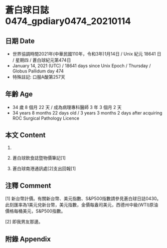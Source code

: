 [_metadata_:encoding]: - "utf-8"
[_metadata_:language]: - "zh-Hant-TW"
[_metadata_:fileformat]: - "markdown"
[_metadata_:MIME_type]: - "text/plain"
[_metadata_:markdown_version]: - "commonmark version 0.29"
[_metadata_:markdown_spec]: - "https://spec.commonmark.org/0.29/"

# 蒼白球日誌0474_gpdiary0474_20210114 #

## 日期 Date ##

* 世界協調時間2021年(中華民國110年，令和3年)1月14日 / Unix 紀元 18641 日 / 星期四 / 蒼白球紀元第474日
* January 14, 2021 (UTC) / 18641 days since Unix Epoch / Thursday / Globus Pallidum day 474
* 特殊註記: 口服A酸第257天

## 年齡 Age ##

* 34 歲 8 個月 22 天 / 成為病理專科醫師 3 年 3 個月 2 天
* 34 years 8 months 22 days old / 3 years 3 months 2 days after acquiring ROC Surgical Pathology Licence

## 本文 Content ##

1. 

    
2. 蒼白球飲食誌暨物價筆記[1]

    
3. 蒼白球南港通訊處[2]支出回報[1]

    

## 注釋 Comment ##

[1] 新台幣計價。有關新台幣、美元指數、S&P500指數請參見蒼白球日誌0430。此刻匯率為1美元兌新台幣，美元指數，金價每盎司美元，西德州中級(WTI)原油價格每桶美元，S&P500指數。


[2] 即我男友那邊。



## 附錄 Appendix ##

